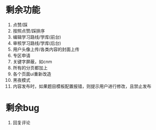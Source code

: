 # 剩余功能

1. 点赞/踩
2. 按照点赞/踩排序
3. 编辑学习路线/学库(前台)
4. 审核学习路线/学库(后台)
5. 用户头像上传/各类内容的封面上传
6. 专区申请
7. 关键字屏蔽，如cnm
8. 所有的分页都加上
9. 各个页面ui重新改造
10. 黑夜模式
11. 内容发布时，如果题目模板配置报错，则提示用户进行修改，且禁止发布

# 剩余bug

1. 回复评论
